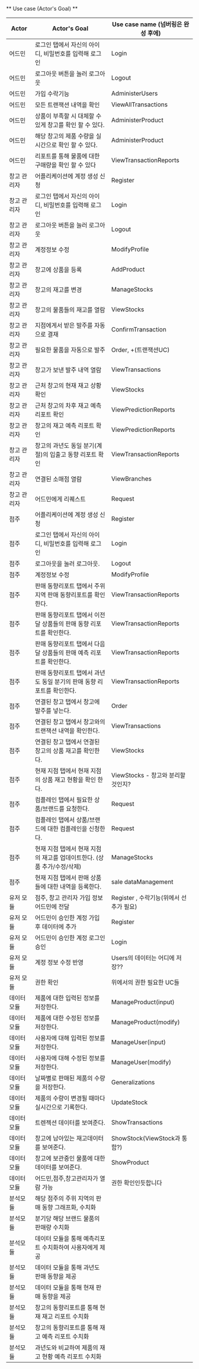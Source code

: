 ** Use case (Actor's Goal) **

| Actor | Actor's Goal                                                          | Use case name (넘버링은 완성 후에) |
| ------------| ----------------------------------------------------------------- | ----------  |
| 어드민 | 로그인 탭에서 자신의 아이디, 비밀번호를 입력해 로그인 | Login |
| 어드민 | 로그아웃 버튼을 눌러 로그아웃 | Logout |
| 어드민 | 가입 수락기능 |AdministerUsers|
| 어드민 | 모든 트랜잭션 내역을 확인             | ViewAllTransactions |
| 어드민 | 상품이 부족할 시 대체할 수 있게 창고를 확인 할 수 있다.     |   AdministerProduct   | <-이해 어려움. 창고/지점에 상품이 부족? 자동 발주 기능을 위한 것인가요?
| 어드민 | 해당 창고의 제품 수량을 실시간으로 확인 할 수 있다.       | AdministerProduct | REQ 어드민 파트 먼저 수정 보완 필요 (가입수락기능 등) |
| 어드민 | 리포트를 통해 물품에 대한 구매량을 확인 할 수 있다        | ViewTransactionReports       |<- 어떤 물품 구매량인지 모르겠어요. 창고에 입고하는 걸 말하는 건가요?
| 창고 관리자 | 어플리케이션에 계정 생성 신청                           | Register |
| 창고 관리자 | 로그인 탭에서 자신의 아이디, 비밀번호를 입력해 로그인  | Login |
| 창고 관리자 | 로그아웃 버튼을 눌러 로그아웃               | Logout |
| 창고 관리자 | 계정정보 수정                                           | ModifyProfile |
| 창고 관리자 | 창고에 상품을 등록                               | AddProduct |
| 창고 관리자 | 창고의 재고를 변경                                      | ManageStocks |
| 창고 관리자 | 창고의 물품들의 재고를 열람                             | ViewStocks |
| 창고 관리자 | 지점에게서 받은 발주를 자동으로 결재                           | ConfirmTransaction |
| 창고 관리자 | 필요한 물품을 자동으로 발주                            | Order, +(트랜잭션UC)|
| 창고 관리자 | 창고가 보낸 발주 내역 열람                                   | ViewTransactions |
| 창고 관리자 | 근처 창고의 현재 재고 상황 확인                         | ViewStocks |
| 창고 관리자 | 근처 창고의 차후 재고 예측 리포트 확인                  | ViewPredictionReports |
| 창고 관리자 | 창고의 재고 예측 리포트 확인                            | ViewPredictionReports | 
| 창고 관리자 | 창고의 과년도 동일 분기(계절)의 입출고 동향 리포트 확인 | ViewTransactionReports |
| 창고 관리자 | 연결된 소매점 열람                              | ViewBranches |
| 창고 관리자 | 어드민에게 리퀘스트                                     | Request |
| 점주 | 어플리케이션에 계정 생성 신청 | Register |
| 점주 | 로그인 탭에서 자신의 아이디, 비밀번호를 입력해 로그인      | Login |
| 점주 | 로그아웃을 눌러 로그아웃.      | Logout |
| 점주 | 계정정보 수정      | ModifyProfile |
| 점주 | 판매 동향리포트 탭에서 주위 지역 판매 동향리포트를 확인한다.             | ViewTransactionReports |
| 점주 | 판매 동향리포트 탭에서 이전 달 상품들의 판매 동향 리포트를 확인한다.      | ViewTransactionReports |
| 점주 | 판매 동향리포트 탭에서 다음 달 상품들의 판매 예측 리포트를 확인한다.   | ViewTransactionReports |
| 점주 | 판매 동향리포트 탭에서 과년도 동일 분기의 판매 동향 리포트를 확인한다.     | ViewTransactionReports |
| 점주 | 연결된 창고 탭에서 창고에 발주를 넣는다.           | Order |
| 점주 | 연결된 창고 탭에서 창고와의 트랜잭션 내역을 확인한다.           | ViewTransactions |
| 점주 | 연결된 창고 탭에서 연결된 창고의 상품 재고를 확인한다.        | ViewStocks |
| 점주 | 현재 지점 탭에서 현재 지점의 상품 재고 현황을 확인 한다.          | ViewStocks - 창고와 분리할 것인지? |
| 점주 | 컴플레인 탭에서 필요한 상품/브랜드를 요청한다.             | Request |
| 점주 | 컴플레인 탭에서 상품/브랜드에 대한 컴플레인을 신청한다.              | Request |
| 점주 | 현재 지점 탭에서 현재 지점의 재고를 업데이트한다. (상품 추가/수정/삭제)           | ManageStocks |
| 점주 | 현재 지점 탭에서 판매 상품들에 대한 내역을 등록한다.      | sale dataManagement    |
| 유저 모듈 | 점주, 창고 관리자 가입 정보 어드민에 전달                    | Register , 수락기능(위에서 선추가 필요) |
| 유저 모듈 | 어드민이 승인한 계정 가입 후 데이터에 추가                     | Register |
| 유저 모듈 | 어드민이 승인한 계정 로그인 승인                     | Login |
| 유저 모듈 | 계정 정보 수정 반영                                          | Users의 데이터는 어디에 저장?? |
| 유저 모듈 | 권한 확인        | 위에서의 권한 필요한 UC들 |
| 데이터 모듈 | 제품에 대한 입력된 정보를 저장한다.                         | ManageProduct(input) |
| 데이터 모듈 | 제품에 대한 수정된 정보를 저장한다.                         | ManageProduct(modify) |
| 데이터 모듈 | 사용자에 대해 입력된 정보를 저장한다.                       | ManageUser(input)    |
| 데이터 모듈 | 사용자에 대해 수정된 정보를 저장한다.                       | ManageUser(modify)   |
| 데이터 모듈 | 날짜별로 판매된 제품의 수량을 저장한다.                    | Generalizations |
| 데이터 모듈 | 제품의 수량이 변경될 때마다 실시간으로 기록한다.             | UpdateStock     |
| 데이터 모듈 | 트렌젝션 데이터를 보여준다.                                | ShowTransactions  |
| 데이터 모듈 | 창고에 남아있는 재고데이터를 보여준다.                      | ShowStock(ViewStock과 통함?)   |
| 데이터 모듈 | 창고에 보관중인 물품에 대한 데이터를 보여준다.               | ShowProduct   |
| 데이터 모듈 | 어드민,점주,창고관리자가 열람 가능                          | 권한 확인인듯합니다  |
| 분석모듈 | 해당 점주의 주위 지역의 판매 동향 그래프화, 수치화          |               |
| 분석모듈 | 분기당 해당 브랜드 물품의 판매량 수치화                     |               |
| 분석모듈 | 데이터 모듈을 통해 예측리포트 수치화하여 사용자에게 제공     |               |
| 분석모듈 | 데이터 모듈을 통해 과년도 판매 동향을 제공                  |               |
| 분석모듈 | 데이터 모듈을 통해 현재 판매 동향을 제공                   |               |
| 분석모듈 | 창고의 동향리포트를 통해 현재 재고 리포트 수치화            |               |
| 분석모듈 | 창고의 동향리포트를 통해 재고 예측 리포트 수치화            |               |
| 분석모듈 | 과년도와 비교하여 제품의 재고 현황 예측 리포트 수치화        |                 |


